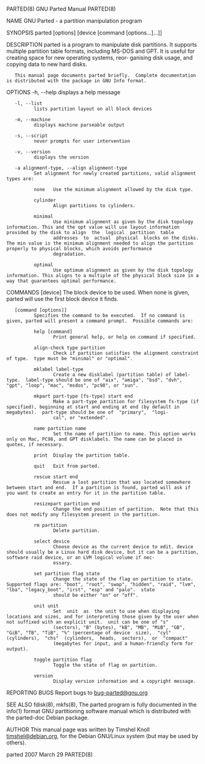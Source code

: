 PARTED(8)                                                                                  GNU Parted Manual                                                                                 PARTED(8)

NAME
       GNU Parted - a partition manipulation program

SYNOPSIS
       parted [options] [device [command [options...]...]]

DESCRIPTION
       parted  is  a program to manipulate disk partitions.  It supports multiple partition table formats, including MS-DOS and GPT.  It is useful for creating space for new operating systems, reor‐
       ganising disk usage, and copying data to new hard disks.

       This manual page documents parted briefly.  Complete documentation is distributed with the package in GNU Info format.

OPTIONS
       -h, --help
              displays a help message

       -l, --list
              lists partition layout on all block devices

       -m, --machine
              displays machine parseable output

       -s, --script
              never prompts for user intervention

       -v, --version
              displays the version

       -a alignment-type, --align alignment-type
              Set alignment for newly created partitions, valid alignment types are:

              none   Use the minimum alignment allowed by the disk type.

              cylinder
                     Align partitions to cylinders.

              minimal
                     Use minimum alignment as given by the disk topology information. This and the opt value will use layout information provided by the disk to align  the  logical  partition  table
                     addresses  to  actual  physical  blocks on the disks.  The min value is the minimum alignment needed to align the partition properly to physical blocks, which avoids performance
                     degradation.

              optimal
                     Use optimum alignment as given by the disk topology information. This aligns to a multiple of the physical block size in a way that guarantees optimal performance.

COMMANDS
       [device]
              The block device to be used.  When none is given, parted will use the first block device it finds.

       [command [options]]
              Specifies the command to be executed.  If no command is given, parted will present a command prompt.  Possible commands are:

              help [command]
                     Print general help, or help on command if specified.

              align-check type partition
                     Check if partition satisfies the alignment constraint of type.  type must be "minimal" or "optimal".

              mklabel label-type
                     Create a new disklabel (partition table) of label-type.  label-type should be one of "aix", "amiga", "bsd", "dvh", "gpt", "loop", "mac", "msdos", "pc98", or "sun".

              mkpart part-type [fs-type] start end
                     Make a part-type partition for filesystem fs-type (if specified), beginning at start and ending at end (by default in megabytes).  part-type should be one of  "primary",  "logi‐
                     cal", or "extended".

              name partition name
                     Set the name of partition to name. This option works only on Mac, PC98, and GPT disklabels. The name can be placed in quotes, if necessary.

              print  Display the partition table.

              quit   Exit from parted.

              rescue start end
                     Rescue a lost partition that was located somewhere between start and end.  If a partition is found, parted will ask if you want to create an entry for it in the partition table.

              resizepart partition end
                     Change the end position of partition.  Note that this does not modify any filesystem present in the partition.

              rm partition
                     Delete partition.

              select device
                     Choose device as the current device to edit. device should usually be a Linux hard disk device, but it can be a partition, software raid device, or an LVM logical volume if nec‐
                     essary.

              set partition flag state
                     Change the state of the flag on partition to state.  Supported flags are: "boot", "root", "swap", "hidden", "raid", "lvm", "lba", "legacy_boot", "irst", "esp" and "palo".  state
                     should be either "on" or "off".

              unit unit
                     Set  unit  as  the unit to use when displaying locations and sizes, and for interpreting those given by the user when not suffixed with an explicit unit.  unit can be one of "s"
                     (sectors), "B" (bytes), "kB", "MB", "MiB", "GB", "GiB", "TB", "TiB", "%" (percentage of device  size),  "cyl"  (cylinders),  "chs"  (cylinders,  heads,  sectors),  or  "compact"
                     (megabytes for input, and a human-friendly form for output).

              toggle partition flag
                     Toggle the state of flag on partition.

              version
                     Display version information and a copyright message.

REPORTING BUGS
       Report bugs to <bug-parted@gnu.org>

SEE ALSO
       fdisk(8), mkfs(8), The parted program is fully documented in the info(1) format GNU partitioning software manual which is distributed with the parted-doc Debian package.

AUTHOR
       This manual page was written by Timshel Knoll <timshel@debian.org>, for the Debian GNU/Linux system (but may be used by others).

parted                                                                                       2007 March 29                                                                                   PARTED(8)
